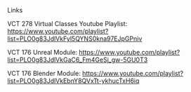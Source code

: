 Links

VCT 278 Virtual Classes Youtube Playlist:
https://www.youtube.com/playlist?list=PLO0g83JdlVkFyl5QYNS0kna97EJpGPniv

VCT 176 Unreal Module:
https://www.youtube.com/playlist?list=PLO0g83JdlVkGaC6_Fm4GeSj_gw-5GU0T3

VCT 176 Blender Module:
https://www.youtube.com/playlist?list=PLO0g83JdlVkEbnY8QVxTt-ykhucTxH6iq
